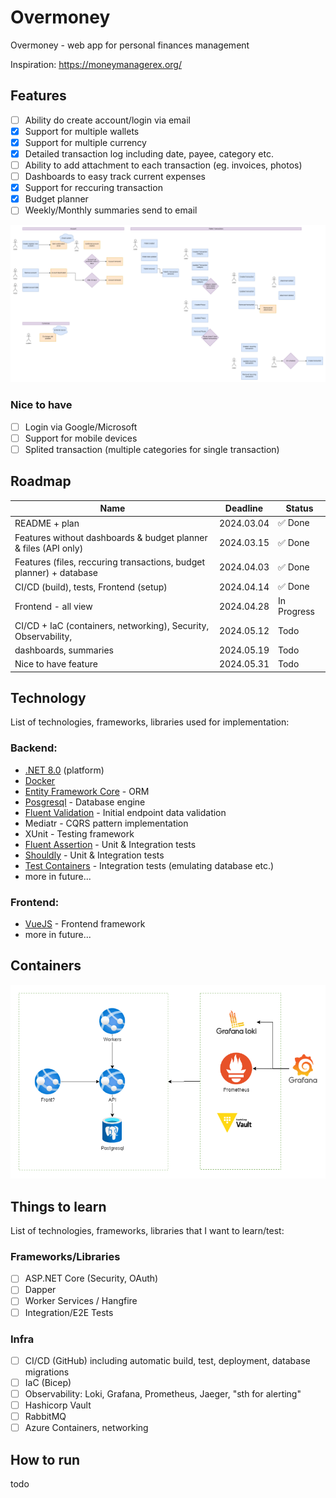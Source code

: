 # Overmoney

Overmoney - web app for personal finances management

Inspiration: https://moneymanagerex.org/

## Features

- [ ] Ability do create account/login via email
- [x] Support for multiple wallets
- [x] Support for multiple currency
- [x] Detailed transaction log including date, payee, category etc.
- [ ] Ability to add attachment to each transaction (eg. invoices, photos)
- [ ] Dashboards to easy track current expenses
- [x] Support for reccuring transaction
- [x] Budget planner
- [ ] Weekly/Monthly summaries send to email

![features](docs/features.drawio.png)

### Nice to have

- [ ] Login via Google/Microsoft
- [ ] Support for mobile devices
- [ ] Splited transaction (multiple categories for single transaction)

## Roadmap

| Name                                                                | Deadline   | Status      |
| ------------------------------------------------------------------- | ---------- | ----------- |
| README + plan                                                       | 2024.03.04 | ✅ Done     |
| Features without dashboards & budget planner & files (API only)     | 2024.03.15 | ✅ Done     |
| Features (files, reccuring transactions, budget planner) + database | 2024.04.03 | ✅ Done     |
| CI/CD (build), tests, Frontend (setup)                              | 2024.04.14 | ✅ Done     |
| Frontend - all view                                                 | 2024.04.28 | In Progress |
| CI/CD + IaC (containers, networking), Security, Observability,      | 2024.05.12 | Todo        |
| dashboards, summaries                                               | 2024.05.19 | Todo        |
| Nice to have feature                                                | 2024.05.31 | Todo        |

## Technology

List of technologies, frameworks, libraries used for implementation:

### Backend:

- [.NET 8.0](https://dotnet.microsoft.com/en-us/) (platform)
- [Docker](https://www.docker.com/)
- [Entity Framework Core](https://learn.microsoft.com/en-us/ef/) - ORM
- [Posgresql](https://www.postgresql.org.pl/) - Database engine
- [Fluent Validation](https://fluentvalidation.net/) - Initial endpoint data validation
- Mediatr - CQRS pattern implementation
- XUnit - Testing framework
- [Fluent Assertion](https://fluentassertions.com/) - Unit & Integration tests
- [Shouldly](https://shouldly.org) - Unit & Integration tests
- [Test Containers](https://dotnet.testcontainers.org/) - Integration tests (emulating database etc.)
- more in future...

### Frontend:

- [VueJS](https://vuejs.org/) - Frontend framework
- more in future...

## Containers

![containers](docs/containers.png)

## Things to learn

List of technologies, frameworks, libraries that I want to learn/test:

### Frameworks/Libraries

- [ ] ASP.NET Core (Security, OAuth)
- [ ] Dapper
- [ ] Worker Services / Hangfire
- [ ] Integration/E2E Tests

### Infra

- [ ] CI/CD (GitHub) including automatic build, test, deployment, database migrations
- [ ] IaC (Bicep)
- [ ] Observability: Loki, Grafana, Prometheus, Jaeger, "sth for alerting"
- [ ] Hashicorp Vault
- [ ] RabbitMQ
- [ ] Azure Containers, networking

## How to run

todo
